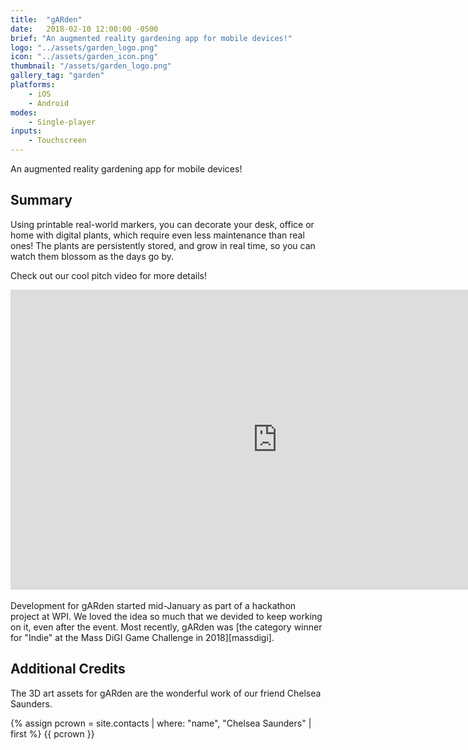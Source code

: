 ```yaml
---
title:  "gARden"
date:   2018-02-10 12:00:00 -0500
brief: "An augmented reality gardening app for mobile devices!"
logo: "../assets/garden_logo.png"
icon: "../assets/garden_icon.png"
thumbnail: "/assets/garden_logo.png"
gallery_tag: "garden"
platforms: 
    - iOS 
    - Android
modes: 
    - Single-player
inputs:
    - Touchscreen
---
```


An augmented reality gardening app for mobile devices!
<!--more-->
## Summary

Using printable real-world markers, you can decorate your desk, office or home with digital plants, which require even less maintenance than real ones! The plants are persistently stored, and grow in real time, so you can watch them blossom as the days go by. 

Check out our cool pitch video for more details!

<div class="video-container">
<iframe width="853" height="480" src="https://www.youtube.com/embed/wbtoKd5Ye2I" frameborder="0" allowfullscreen>
</iframe>
</div>
<br>
Development for gARden started mid-January as part of a hackathon project at WPI. We loved the idea so much that we devided to keep working on it, even after the event. Most recently, gARden was [the category winner for "Indie" at the Mass DiGI Game Challenge in 2018][massdigi].

## Additional Credits
The 3D art assets for gARden are the wonderful work of our friend Chelsea Saunders.
<div class="contact">
{% assign pcrown = site.contacts | where: "name", "Chelsea Saunders" | first %}
{{ pcrown }}
</div>

[massdigi]: ../articles/2018-03-03-mass-digi
